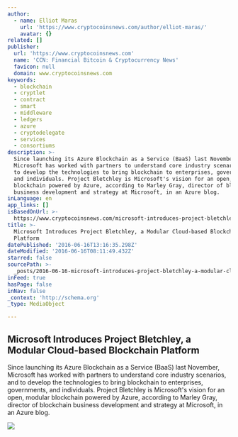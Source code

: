 ```yaml
---
author:
  - name: Elliot Maras
    url: 'https://www.cryptocoinsnews.com/author/elliot-maras/'
    avatar: {}
related: []
publisher:
  url: 'https://www.cryptocoinsnews.com'
  name: 'CCN: Financial Bitcoin & Cryptocurrency News'
  favicon: null
  domain: www.cryptocoinsnews.com
keywords:
  - blockchain
  - cryptlet
  - contract
  - smart
  - middleware
  - ledgers
  - azure
  - cryptodelegate
  - services
  - consortiums
description: >-
  Since launching its Azure Blockchain as a Service (BaaS) last November,
  Microsoft has worked with partners to understand core industry scenarios, and
  to develop the technologies to bring blockchain to enterprises, governments,
  and individuals. Project Bletchley is Microsoft's vision for an open, modular
  blockchain powered by Azure, according to Marley Gray, director of blockchain
  business development and strategy at Microsoft, in an Azure blog.
inLanguage: en
app_links: []
isBasedOnUrl: >-
  https://www.cryptocoinsnews.com/microsoft-introduces-project-bletchley-a-modular-cloud-based-blockchain-platform/
title: >-
  Microsoft Introduces Project Bletchley, a Modular Cloud-based Blockchain
  Platform
datePublished: '2016-06-16T13:16:35.298Z'
dateModified: '2016-06-16T08:11:49.432Z'
starred: false
sourcePath: >-
  _posts/2016-06-16-microsoft-introduces-project-bletchley-a-modular-cloud-base.md
inFeed: true
hasPage: false
inNav: false
_context: 'http://schema.org'
_type: MediaObject

---
```

<article style=""><h1>Microsoft Introduces Project Bletchley, a Modular Cloud-based Blockchain Platform</h1><p>Since launching its Azure Blockchain as a Service (BaaS) last November, Microsoft has worked with partners to understand core industry scenarios, and to develop the technologies to bring blockchain to enterprises, governments, and individuals. Project Bletchley is Microsoft's vision for an open, modular blockchain powered by Azure, according to Marley Gray, director of blockchain business development and strategy at Microsoft, in an Azure blog.</p><img src="https://www.cryptocoinsnews.com/wp-content/uploads/2016/03/Microsoft-HQ1.jpg" /></article>